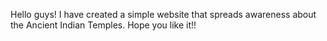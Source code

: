 Hello guys!
I have created a simple website that spreads awareness about the Ancient Indian Temples.
Hope you like it!!